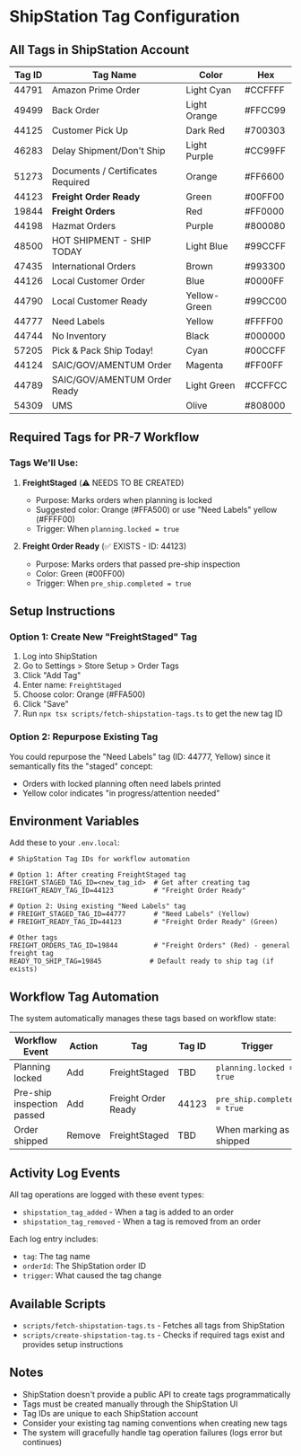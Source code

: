 # ShipStation Tag Configuration

## All Tags in ShipStation Account

| Tag ID | Tag Name | Color | Hex |
|--------|----------|-------|-----|
| 44791 | Amazon Prime Order | Light Cyan | #CCFFFF |
| 49499 | Back Order | Light Orange | #FFCC99 |
| 44125 | Customer Pick Up | Dark Red | #700303 |
| 46283 | Delay Shipment/Don't Ship | Light Purple | #CC99FF |
| 51273 | Documents / Certificates Required | Orange | #FF6600 |
| 44123 | **Freight Order Ready** | Green | #00FF00 |
| 19844 | **Freight Orders** | Red | #FF0000 |
| 44198 | Hazmat Orders | Purple | #800080 |
| 48500 | HOT SHIPMENT - SHIP TODAY | Light Blue | #99CCFF |
| 47435 | International Orders | Brown | #993300 |
| 44126 | Local Customer Order | Blue | #0000FF |
| 44790 | Local Customer Ready | Yellow-Green | #99CC00 |
| 44777 | Need Labels | Yellow | #FFFF00 |
| 44744 | No Inventory | Black | #000000 |
| 57205 | Pick & Pack Ship Today! | Cyan | #00CCFF |
| 44124 | SAIC/GOV/AMENTUM Order | Magenta | #FF00FF |
| 44789 | SAIC/GOV/AMENTUM Order Ready | Light Green | #CCFFCC |
| 54309 | UMS | Olive | #808000 |

## Required Tags for PR-7 Workflow

### Tags We'll Use:

1. **FreightStaged** (⚠️ NEEDS TO BE CREATED)
   - Purpose: Marks orders when planning is locked
   - Suggested color: Orange (#FFA500) or use "Need Labels" yellow (#FFFF00)
   - Trigger: When `planning.locked = true`

2. **Freight Order Ready** (✅ EXISTS - ID: 44123)
   - Purpose: Marks orders that passed pre-ship inspection
   - Color: Green (#00FF00)
   - Trigger: When `pre_ship.completed = true`

## Setup Instructions

### Option 1: Create New "FreightStaged" Tag

1. Log into ShipStation
2. Go to Settings > Store Setup > Order Tags
3. Click "Add Tag"
4. Enter name: `FreightStaged`
5. Choose color: Orange (#FFA500)
6. Click "Save"
7. Run `npx tsx scripts/fetch-shipstation-tags.ts` to get the new tag ID

### Option 2: Repurpose Existing Tag

You could repurpose the "Need Labels" tag (ID: 44777, Yellow) since it semantically fits the "staged" concept:
- Orders with locked planning often need labels printed
- Yellow color indicates "in progress/attention needed"

## Environment Variables

Add these to your `.env.local`:

```env
# ShipStation Tag IDs for workflow automation

# Option 1: After creating FreightStaged tag
FREIGHT_STAGED_TAG_ID=<new_tag_id>  # Get after creating tag
FREIGHT_READY_TAG_ID=44123          # "Freight Order Ready"

# Option 2: Using existing "Need Labels" tag
# FREIGHT_STAGED_TAG_ID=44777       # "Need Labels" (Yellow)
# FREIGHT_READY_TAG_ID=44123        # "Freight Order Ready" (Green)

# Other tags
FREIGHT_ORDERS_TAG_ID=19844         # "Freight Orders" (Red) - general freight tag
READY_TO_SHIP_TAG=19845            # Default ready to ship tag (if exists)
```

## Workflow Tag Automation

The system automatically manages these tags based on workflow state:

| Workflow Event | Action | Tag | Tag ID | Trigger |
|----------------|--------|-----|--------|---------|
| Planning locked | Add | FreightStaged | TBD | `planning.locked = true` |
| Pre-ship inspection passed | Add | Freight Order Ready | 44123 | `pre_ship.completed = true` |
| Order shipped | Remove | FreightStaged | TBD | When marking as shipped |

## Activity Log Events

All tag operations are logged with these event types:
- `shipstation_tag_added` - When a tag is added to an order
- `shipstation_tag_removed` - When a tag is removed from an order

Each log entry includes:
- `tag`: The tag name
- `orderId`: The ShipStation order ID
- `trigger`: What caused the tag change

## Available Scripts

- `scripts/fetch-shipstation-tags.ts` - Fetches all tags from ShipStation
- `scripts/create-shipstation-tag.ts` - Checks if required tags exist and provides setup instructions

## Notes

- ShipStation doesn't provide a public API to create tags programmatically
- Tags must be created manually through the ShipStation UI
- Tag IDs are unique to each ShipStation account
- Consider your existing tag naming conventions when creating new tags
- The system will gracefully handle tag operation failures (logs error but continues)